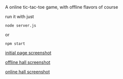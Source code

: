 A online tic-tac-toe game, with offline flavors of course

run it with just

    node server.js

or

    npm start


[initial page screenshot](https://raw.githubusercontent.com/gabrielfern/canvas/master/tictactoe/assets/Screenshot_1.png)

[offline hall screenshot](https://raw.githubusercontent.com/gabrielfern/canvas/master/tictactoe/assets/Screenshot_2.png)

[online hall screenshot](https://raw.githubusercontent.com/gabrielfern/canvas/master/tictactoe/assets/Screenshot_3.png)
